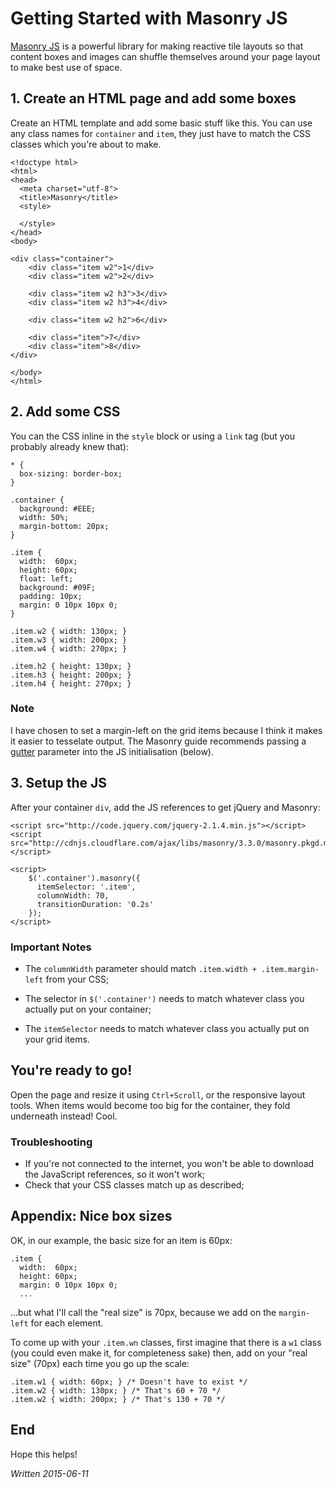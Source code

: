 # Getting Started with Masonry JS

[Masonry JS](http://masonry.desandro.com/) is a powerful library for making reactive tile layouts so that content boxes and images can shuffle themselves around your page layout to make best use of space.

## 1. Create an HTML page and add some boxes

Create an HTML template and add some basic stuff like this. You can use any class names for `container` and `item`, they just have to match the CSS classes which you're about to make.

	<!doctype html>
	<html>
	<head>
	  <meta charset="utf-8">
	  <title>Masonry</title>
	  <style>

	  </style>
	</head>
	<body>

	<div class="container">
		<div class="item w2">1</div>
		<div class="item w2">2</div>
		
		<div class="item w2 h3">3</div>
		<div class="item w2 h3">4</div>
		
		<div class="item w2 h2">6</div>
		
		<div class="item">7</div>
		<div class="item">8</div>
	</div>

	</body>
	</html>


## 2. Add some CSS

You can the CSS inline in the `style` block or using a `link` tag (but you probably already knew that):

	* {
	  box-sizing: border-box;
	}

	.container {
	  background: #EEE;
	  width: 50%;
	  margin-bottom: 20px;
	}

	.item {
	  width:  60px;
	  height: 60px;
	  float: left;
	  background: #09F;
	  padding: 10px;
	  margin: 0 10px 10px 0;
	}

	.item.w2 { width: 130px; }
	.item.w3 { width: 200px; }
	.item.w4 { width: 270px; }

	.item.h2 { height: 130px; }
	.item.h3 { height: 200px; }
	.item.h4 { height: 270px; }

### Note

I have chosen to set a margin-left on the grid items because I think it makes it easier to tesselate output. The Masonry guide recommends passing a [gutter](http://masonry.desandro.com/options.html#gutter) parameter into the JS initialisation (below).

## 3. Setup the JS
	
After your container `div`, add the JS references to get jQuery and Masonry:

	<script src="http://code.jquery.com/jquery-2.1.4.min.js"></script>
	<script src="http://cdnjs.cloudflare.com/ajax/libs/masonry/3.3.0/masonry.pkgd.min.js"></script>

	<script>
		$('.container').masonry({
		  itemSelector: '.item',
		  columnWidth: 70,
		  transitionDuration: '0.2s'
		});
	</script>

### Important Notes

* The `columnWidth` parameter should match `.item.width + .item.margin-left` from your CSS;

* The selector in `$('.container')` needs to match whatever class you actually put on your container;

* The `itemSelector` needs to match whatever class you actually put on your grid items.

## You're ready to go!

Open the page and resize it using `Ctrl+Scroll`, or the responsive layout tools. When items would become too big for the container, they fold underneath instead! Cool.

### Troubleshooting

 * If you're not connected to the internet, you won't be able to download the JavaScript references, so it won't work;
 * Check that your CSS classes match up as described;

## Appendix: Nice box sizes

OK, in our example, the basic size for an item is 60px:

	.item {
	  width:  60px;
	  height: 60px;
	  margin: 0 10px 10px 0;
	  ...

...but what I'll call the "real size" is 70px, because we add on the `margin-left` for each element.

To come up with your `.item.wn` classes, first imagine that there is a `w1` class (you could even make it, for completeness sake) then, add on your "real size" (70px) each time you go up the scale:

	.item.w1 { width: 60px; } /* Doesn't have to exist */
	.item.w2 { width: 130px; } /* That's 60 + 70 */
	.item.w2 { width: 200px; } /* That's 130 + 70 */
	
## End

Hope this helps!

*Written 2015-06-11*
